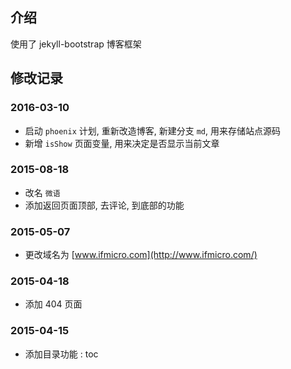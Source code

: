 ## 介绍

使用了 jekyll-bootstrap 博客框架  

## 修改记录

### 2016-03-10

* 启动 `phoenix` 计划, 重新改造博客, 新建分支 `md`, 用来存储站点源码
* 新增 `isShow` 页面变量, 用来决定是否显示当前文章  

### 2015-08-18

* 改名 `微语`  
* 添加返回页面顶部, 去评论, 到底部的功能  

### 2015-05-07

* 更改域名为 [www.ifmicro.com](http://www.ifmicro.com/)

### 2015-04-18

* 添加 404 页面  

### 2015-04-15

* 添加目录功能 : toc

